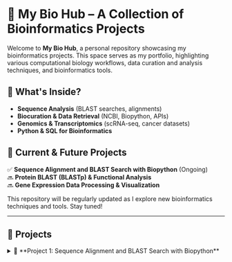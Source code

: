 # 🧬 My Bio Hub – A Collection of Bioinformatics Projects

Welcome to **My Bio Hub**, a personal repository showcasing my bioinformatics projects. This space serves as my portfolio, highlighting various computational biology workflows, data curation and analysis techniques, and bioinformatics tools.

## 🔬 What's Inside?
- **Sequence Analysis** (BLAST searches, alignments)
- **Biocuration & Data Retrieval** (NCBI, Biopython, APIs)
- **Genomics & Transcriptomics** (scRNA-seq, cancer datasets)
- **Python & SQL for Bioinformatics**

## 🚀 Current & Future Projects
✅ **Sequence Alignment and BLAST Search with Biopython** (Ongoing)  
🔜 **Protein BLAST (BLASTp) & Functional Analysis**  
🔜 **Gene Expression Data Processing & Visualization**  

This repository will be regularly updated as I explore new bioinformatics techniques and tools. Stay tuned!

---

## 📌 Projects

<details>
  <summary>🚀 **Project 1: Sequence Alignment and BLAST Search with Biopython**</summary>

### Part 1: Nucleotide BLAST (BLASTn) with NCBI
#### Overview
This part of the project demonstrates how to access and analyze nucleotide sequences using Biopython. Specifically, it retrieves sequences from a FASTA file, performs BLAST (Basic Local Alignment Search Tool) search using NCBI's `qblast` API, and processes the results to identify homologous sequences in the NCBI nucleotide database.

#### Requirements
- Python 3.x
- Biopython library
- A nucleotide sequence dataset (TP53.fna)
- Internet access (for querying NCBI)

#### Implementation
The script follows these main steps:
1. **Load the nucleotide sequences** from a FASTA file.
2. **Print sequence information** including sequence length and description.
3. **Perform BLASTn search** on each sequence using NCBI's `qblast`.
4. **Parse and display BLAST results**, including sequence IDs, descriptions, E-values, and alignments.

#### Dataset
- The dataset used is the **TP53 gene sequence**, available at:  
  [NCBI TP53 Gene](https://www.ncbi.nlm.nih.gov/gene/7157)

---

</details>
